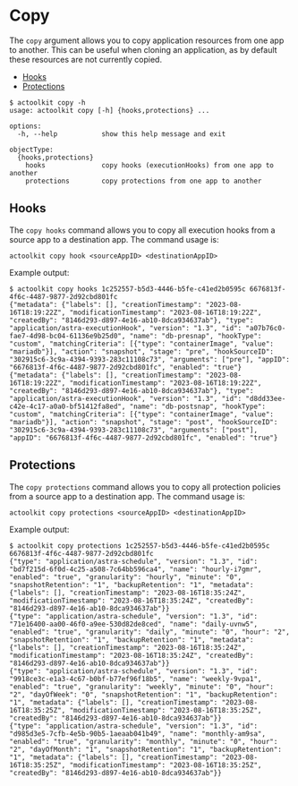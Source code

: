 # Copy

The `copy` argument allows you to copy application resources from one app to another. This can be useful when cloning an application, as by default these resources are not currently copied.

* [Hooks](#hooks)
* [Protections](#protections)

```text
$ actoolkit copy -h
usage: actoolkit copy [-h] {hooks,protections} ...

options:
  -h, --help           show this help message and exit

objectType:
  {hooks,protections}
    hooks              copy hooks (executionHooks) from one app to another
    protections        copy protections from one app to another
```

## Hooks

The `copy hooks` command allows you to copy all execution hooks from a source app to a destination app.  The command usage is:

```text
actoolkit copy hook <sourceAppID> <destinationAppID>
```

Example output:

```text
$ actoolkit copy hooks 1c252557-b5d3-4446-b5fe-c41ed2b0595c 6676813f-4f6c-4487-9877-2d92cbd801fc
{"metadata": {"labels": [], "creationTimestamp": "2023-08-16T18:19:22Z", "modificationTimestamp": "2023-08-16T18:19:22Z", "createdBy": "8146d293-d897-4e16-ab10-8dca934637ab"}, "type": "application/astra-executionHook", "version": "1.3", "id": "a07b76c0-fae7-4d98-bc04-61136e9b25d0", "name": "db-presnap", "hookType": "custom", "matchingCriteria": [{"type": "containerImage", "value": "mariadb"}], "action": "snapshot", "stage": "pre", "hookSourceID": "302915c6-3c9a-4394-9393-283c11108c73", "arguments": ["pre"], "appID": "6676813f-4f6c-4487-9877-2d92cbd801fc", "enabled": "true"}
{"metadata": {"labels": [], "creationTimestamp": "2023-08-16T18:19:22Z", "modificationTimestamp": "2023-08-16T18:19:22Z", "createdBy": "8146d293-d897-4e16-ab10-8dca934637ab"}, "type": "application/astra-executionHook", "version": "1.3", "id": "d8dd33ee-c42e-4c17-a0a0-bf51412fa8ed", "name": "db-postsnap", "hookType": "custom", "matchingCriteria": [{"type": "containerImage", "value": "mariadb"}], "action": "snapshot", "stage": "post", "hookSourceID": "302915c6-3c9a-4394-9393-283c11108c73", "arguments": ["post"], "appID": "6676813f-4f6c-4487-9877-2d92cbd801fc", "enabled": "true"}
```

## Protections

The `copy protections` command allows you to copy all protection policies from a source app to a destination app.  The command usage is:

```text
actoolkit copy protections <sourceAppID> <destinationAppID>
```

Example output:

```text
$ actoolkit copy protections 1c252557-b5d3-4446-b5fe-c41ed2b0595c 6676813f-4f6c-4487-9877-2d92cbd801fc
{"type": "application/astra-schedule", "version": "1.3", "id": "bd7f215d-6f0d-4c25-a508-7c64bb596ca4", "name": "hourly-i7gmr", "enabled": "true", "granularity": "hourly", "minute": "0", "snapshotRetention": "1", "backupRetention": "1", "metadata": {"labels": [], "creationTimestamp": "2023-08-16T18:35:24Z", "modificationTimestamp": "2023-08-16T18:35:24Z", "createdBy": "8146d293-d897-4e16-ab10-8dca934637ab"}}
{"type": "application/astra-schedule", "version": "1.3", "id": "71e16400-aa00-46f0-a9ee-530d82de8ced", "name": "daily-uvnw5", "enabled": "true", "granularity": "daily", "minute": "0", "hour": "2", "snapshotRetention": "1", "backupRetention": "1", "metadata": {"labels": [], "creationTimestamp": "2023-08-16T18:35:24Z", "modificationTimestamp": "2023-08-16T18:35:24Z", "createdBy": "8146d293-d897-4e16-ab10-8dca934637ab"}}
{"type": "application/astra-schedule", "version": "1.3", "id": "9918ce3c-e1a3-4c67-b0bf-b77ef96f18b5", "name": "weekly-9vpa1", "enabled": "true", "granularity": "weekly", "minute": "0", "hour": "2", "dayOfWeek": "0", "snapshotRetention": "1", "backupRetention": "1", "metadata": {"labels": [], "creationTimestamp": "2023-08-16T18:35:25Z", "modificationTimestamp": "2023-08-16T18:35:25Z", "createdBy": "8146d293-d897-4e16-ab10-8dca934637ab"}}
{"type": "application/astra-schedule", "version": "1.3", "id": "d985d3e5-7cfb-4e5b-90b5-1aeaab041b49", "name": "monthly-am9sa", "enabled": "true", "granularity": "monthly", "minute": "0", "hour": "2", "dayOfMonth": "1", "snapshotRetention": "1", "backupRetention": "1", "metadata": {"labels": [], "creationTimestamp": "2023-08-16T18:35:25Z", "modificationTimestamp": "2023-08-16T18:35:25Z", "createdBy": "8146d293-d897-4e16-ab10-8dca934637ab"}}
```
